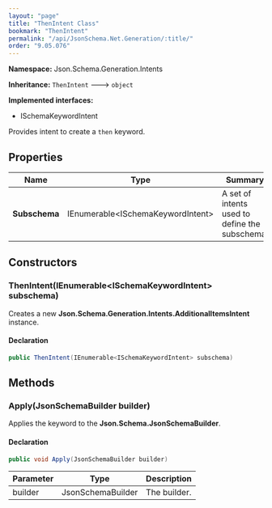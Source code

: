 ```yaml
---
layout: "page"
title: "ThenIntent Class"
bookmark: "ThenIntent"
permalink: "/api/JsonSchema.Net.Generation/:title/"
order: "9.05.076"
---
```

**Namespace:** Json.Schema.Generation.Intents

**Inheritance:**
`ThenIntent`
 🡒 
`object`

**Implemented interfaces:**

- ISchemaKeywordIntent

Provides intent to create a `then` keyword.

## Properties

| Name | Type | Summary |
|---|---|---|
| **Subschema** | IEnumerable\<ISchemaKeywordIntent\> | A set of intents used to define the subschema. |

## Constructors

### ThenIntent(IEnumerable\<ISchemaKeywordIntent\> subschema)

Creates a new **Json.Schema.Generation.Intents.AdditionalItemsIntent** instance.

#### Declaration

```c#
public ThenIntent(IEnumerable<ISchemaKeywordIntent> subschema)
```


## Methods

### Apply(JsonSchemaBuilder builder)

Applies the keyword to the **Json.Schema.JsonSchemaBuilder**.

#### Declaration

```c#
public void Apply(JsonSchemaBuilder builder)
```

| Parameter | Type | Description |
|---|---|---|
| builder | JsonSchemaBuilder | The builder. |


